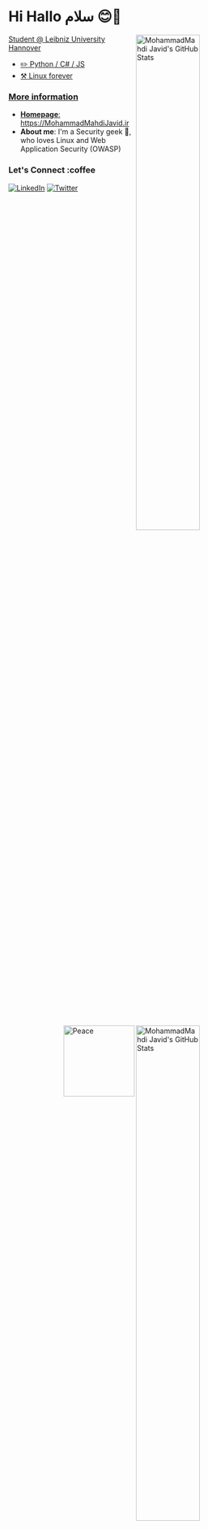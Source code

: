 # Hi Hallo سلام 😊👋

<a href="https://github.com/MohammadMahdiJavid">
<img
  src="https://github-readme-stats.vercel.app/api?username=MohammadMahdiJavid&count_private=true&show_icons=true&icon_color=f3437a&bg_color=30,f2ffe6,e6ffff"
  title="MohammadMahdi Javid&#039;s GitHub Stats"
  align="right"
  width="50%"
/>
<img
  src="https://github-readme-stats.vercel.app/api/top-langs/?username=MohammadMahdiJavid&langs_count=4&hide=html,css"
  title="MohammadMahdi Javid&#039;s GitHub Stats"
  align="right"
  width="50%"
/>

Student @ Leibniz University Hannover

- :pencil2: Python / C# / JS
- :hammer_and_pick: Linux forever

### More information

- **Homepage**: <https://MohammadMahdiJavid.ir>
- **About me**: I'm a Security geek 🐧, who loves Linux and Web Application Security (OWASP)

<img align="right" src="https://res.cloudinary.com/murshidazher/image/upload/w_auto,dpr_1.0,c_scale,f_webp,fl_awebp.progressive.progressive:semi,f_webp,fl_awebp,q_100/readme-peace.png" height="140" title="Peace" />

### Let's Connect :coffee

<a href="https://www.linkedin.com/in/MohammadMahdiJavid/"><img src="https://img.icons8.com/bubbles/50/000000/linkedin.png" alt="LinkedIn"/></a>
<a href="https://twitter.com/mahdijavid1380"><img src="https://img.icons8.com/bubbles/50/000000/twitter.png" alt="Twitter"/></a>



<!--
**MohammadMahdiJavid/MohammadMahdiJavid** is a ✨ _special_ ✨ repository because its `README.md` (this file) appears on your GitHub profile.

Here are some ideas to get you started:

- 🔭 I’m currently working on ...
- 🌱 I’m currently learning ...
- 👯 I’m looking to collaborate on ...
- 🤔 I’m looking for help with ...
- 💬 Ask me about ...
- 📫 How to reach me: ...
- 😄 Pronouns: ...
- ⚡ Fun fact: ...
-->
